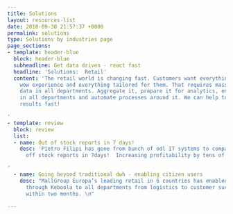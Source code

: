 ```yaml
---
title: Solutions
layout: resources-list
date: 2018-09-30 21:57:37 +0000
permalink: solutions
type: Solutions by industries page
page_sections:
- template: header-blue
  block: header-blue
  subheadline: Get data driven - react fast
  headline: 'Solutions:  Retail'
  content: 'The retail world is changing fast. Customers want everything now, have
    wow experience and everything tailored for them. That requires massive work with
    data in all departments. Aggregate it, prepare it for analytics, enable analytics
    in all departments and automate processes around it. We can help to get you to
    results fast!

'
- template: review
  block: review
  list:
  - name: Out of stock reports in 7 days!
    desc: 'Pietro Filipi has gone from bunch of odl IT systems to company wide out
      off stock reports in 7days!  Increasing profitability by tens of percent!

'
  - name: Going beyond traditional dwh - enabling citizen users
    desc: "MallGroup Europa’s leading retail in 6 countries has enabled analytics
      through Keboola to all departments from logistics to customer success and marketing
      within two months. \n"

---
```


